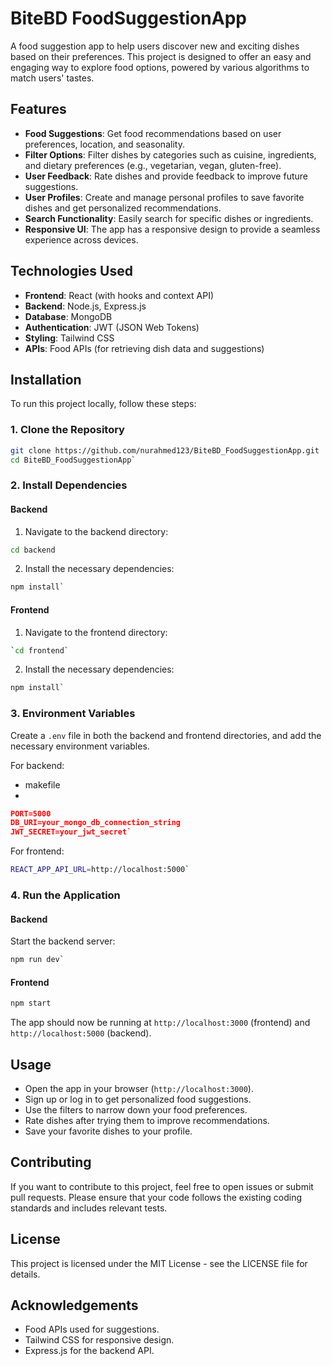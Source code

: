 
# BiteBD FoodSuggestionApp 

A food suggestion app to help users discover new and exciting dishes based on their preferences. This project is designed to offer an easy and engaging way to explore food options, powered by various algorithms to match users' tastes.

## Features

- **Food Suggestions**: Get food recommendations based on user preferences, location, and seasonality.
- **Filter Options**: Filter dishes by categories such as cuisine, ingredients, and dietary preferences (e.g., vegetarian, vegan, gluten-free).
- **User Feedback**: Rate dishes and provide feedback to improve future suggestions.
- **User Profiles**: Create and manage personal profiles to save favorite dishes and get personalized recommendations.
- **Search Functionality**: Easily search for specific dishes or ingredients.
- **Responsive UI**: The app has a responsive design to provide a seamless experience across devices.

## Technologies Used

- **Frontend**: React (with hooks and context API)
- **Backend**: Node.js, Express.js
- **Database**: MongoDB
- **Authentication**: JWT (JSON Web Tokens)
- **Styling**: Tailwind CSS
- **APIs**: Food APIs (for retrieving dish data and suggestions)

## Installation

To run this project locally, follow these steps:

### 1. Clone the Repository

```bash
git clone https://github.com/nurahmed123/BiteBD_FoodSuggestionApp.git
cd BiteBD_FoodSuggestionApp` 
```
### 2. Install Dependencies

#### Backend

1.  Navigate to the backend directory:

```bash
cd backend
```

2.  Install the necessary dependencies:
``` bash
npm install` 
```
#### Frontend

1.  Navigate to the frontend directory:

```bash
`cd frontend` 
```
2.  Install the necessary dependencies:

```bash
npm install` 
```
### 3. Environment Variables

Create a `.env` file in both the backend and frontend directories, and add the necessary environment variables.

For backend:

- makefile
- 
```json
PORT=5000
DB_URI=your_mongo_db_connection_string
JWT_SECRET=your_jwt_secret` 
```
For frontend:
```bash
REACT_APP_API_URL=http://localhost:5000` 
```
### 4. Run the Application

#### Backend

Start the backend server:

```bash
npm run dev` 
```
#### Frontend

```bash
npm start
```
The app should now be running at `http://localhost:3000` (frontend) and `http://localhost:5000` (backend).

## Usage

-   Open the app in your browser (`http://localhost:3000`).
-   Sign up or log in to get personalized food suggestions.
-   Use the filters to narrow down your food preferences.
-   Rate dishes after trying them to improve recommendations.
-   Save your favorite dishes to your profile.

## Contributing

If you want to contribute to this project, feel free to open issues or submit pull requests. Please ensure that your code follows the existing coding standards and includes relevant tests.

## License

This project is licensed under the MIT License - see the LICENSE file for details.

## Acknowledgements

-   Food APIs used for suggestions.
-   Tailwind CSS for responsive design.
-   Express.js for the backend API.
